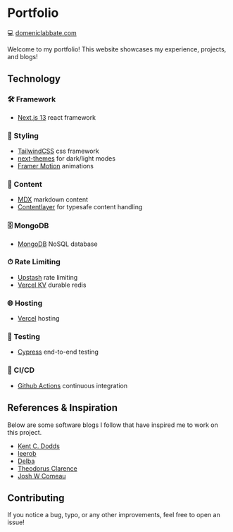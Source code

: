 # Portfolio

💻 [domeniclabbate.com](https://www.domeniclabbate.com/)

Welcome to my portfolio! This website showcases my experience, projects, and blogs!

## Technology

### 🛠️ Framework

- [Next.js 13](https://nextjs.org/) react framework

### 🎨 Styling

- [TailwindCSS](https://tailwindcss.com/) css framework
- [next-themes](https://github.com/pacocoursey/next-themes) for dark/light modes
- [Framer Motion](https://www.framer.com/motion/) animations

### 📝 Content

- [MDX](https://mdxjs.com/) markdown content
- [Contentlayer](https://contentlayer.dev/) for typesafe content handling

### 🗄️ MongoDB

- [MongoDB](https://www.mongodb.com/) NoSQL database

### ⏱ Rate Limiting

- [Upstash](https://github.com/upstash/ratelimit) rate limiting
- [Vercel KV](https://vercel.com/docs/storage/vercel-kv) durable redis

### 🌐 Hosting

- [Vercel](https://vercel.com/docs) hosting

### 🧪 Testing

- [Cypress](https://www.cypress.io/) end-to-end testing

### 🚀 CI/CD

- [Github Actions](https://github.com/features/actions) continuous integration

## References & Inspiration

Below are some software blogs I follow that have inspired me to work on this project.

- [Kent C. Dodds](https://kentcdodds.com/)
- [leerob](https://leerob.io/)
- [Delba](https://delba.dev/)
- [Theodorus Clarence](https://theodorusclarence.com/)
- [Josh W Comeau](https://www.joshwcomeau.com/)

## Contributing

If you notice a bug, typo, or any other improvements, feel free to open an issue!
